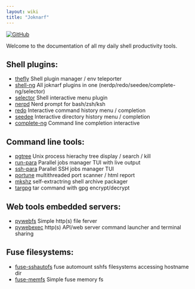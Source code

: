 ```yaml
---
layout: wiki
title: "Joknarf"
---
```

<style>
.container {                                                                                      max-width: unset;
}
</style> 
[![GitHub](https://img.shields.io/badge/GitHub-joknarf-black?logo=github)](https://github.com/joknarf)

Welcome to the documentation of all my daily shell productivity tools.

## Shell plugins:
  * [thefly](thefly.md) Shell plugin manager / env teleporter
  * [shell-ng](shell-ng.md) All joknarf plugins in one (nerdp/redo/seedee/complete-ng/selector)
  * [selector](selector.md) Shell interactive menu plugin
  * [nerpd](nerdp.md) Nerd prompt for bash/zsh/ksh
  * [redo](redo.md) Interactive command history menu / completion
  * [seedee](seedee.md) Interactive directory history menu / completion
  * [complete-ng](complete-ng.md) Command line completion interactive

## Command line tools:
  * [pgtree](pgtree.md) Unix process hierachy tree display / search / kill
  * [run-para](run-para.md) Parallel jobs manager TUI with live output
  * [ssh-para](ssh-para.md) Parallel SSH jobs manager TUI
  * [portune](portune.md) multithreaded port scanner / html report
  * [mkshz](mkshz.md) self-extractring shell archive packager
  * [targpg](targpg.md) tar command with gpg encrypt/decrypt 

## Web tools embedded servers:
  * [pywebfs](pywebfs.md) Simple http(s) file ferver
  * [pywebexec](pywebexec.md) http(s) API/web server command launcher and terminal sharing

## Fuse filesystems:
  * [fuse-sshautofs](fuse-sshautofs.md) fuse automount sshfs filesystems accessing hostname dir
  * [fuse-memfs](fuse-memfs.md) Simple fuse memory fs


